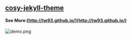 ## [cosy-jekyll-theme](https://rubygems.org/gems/cosy-jekyll-theme)
#### See More:[http://tw93.github.io/](http://tw93.github.io/)

![demo.png](http://tw93.github.io/images/demo.png)
